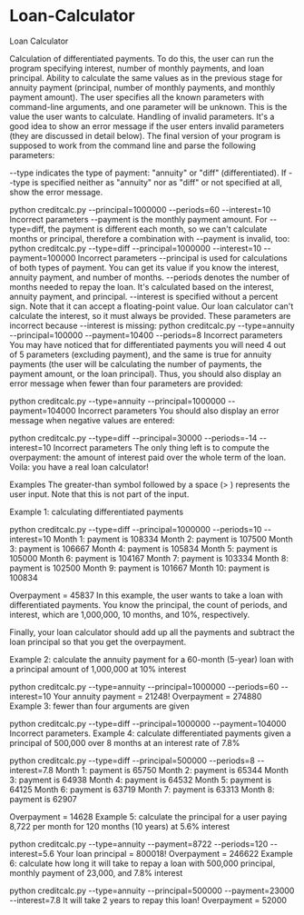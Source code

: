 # Loan-Calculator

Loan Calculator

Calculation of differentiated payments. To do this, the user can run the program specifying interest, number of monthly payments, and loan principal. Ability to calculate the same values as in the previous stage for annuity payment (principal, number of monthly payments, and monthly payment amount). The user specifies all the known parameters with command-line arguments, and one parameter will be unknown. This is the value the user wants to calculate. Handling of invalid parameters. It's a good idea to show an error message if the user enters invalid parameters (they are discussed in detail below). The final version of your program is supposed to work from the command line and parse the following parameters:

--type indicates the type of payment: "annuity" or "diff" (differentiated). If --type is specified neither as "annuity" nor as "diff" or not specified at all, show the error message.

python creditcalc.py --principal=1000000 --periods=60 --interest=10 Incorrect parameters --payment is the monthly payment amount. For --type=diff, the payment is different each month, so we can't calculate months or principal, therefore a combination with --payment is invalid, too: python creditcalc.py --type=diff --principal=1000000 --interest=10 --payment=100000 Incorrect parameters --principal is used for calculations of both types of payment. You can get its value if you know the interest, annuity payment, and number of months. --periods denotes the number of months needed to repay the loan. It's calculated based on the interest, annuity payment, and principal. --interest is specified without a percent sign. Note that it can accept a floating-point value. Our loan calculator can't calculate the interest, so it must always be provided. These parameters are incorrect because --interest is missing: python creditcalc.py --type=annuity --principal=100000 --payment=10400 --periods=8 Incorrect parameters You may have noticed that for differentiated payments you will need 4 out of 5 parameters (excluding payment), and the same is true for annuity payments (the user will be calculating the number of payments, the payment amount, or the loan principal). Thus, you should also display an error message when fewer than four parameters are provided:

python creditcalc.py --type=annuity --principal=1000000 --payment=104000 Incorrect parameters You should also display an error message when negative values are entered:

python creditcalc.py --type=diff --principal=30000 --periods=-14 --interest=10 Incorrect parameters The only thing left is to compute the overpayment: the amount of interest paid over the whole term of the loan. Voila: you have a real loan calculator!

Examples The greater-than symbol followed by a space (> ) represents the user input. Note that this is not part of the input.

Example 1: calculating differentiated payments

python creditcalc.py --type=diff --principal=1000000 --periods=10 --interest=10 Month 1: payment is 108334 Month 2: payment is 107500 Month 3: payment is 106667 Month 4: payment is 105834 Month 5: payment is 105000 Month 6: payment is 104167 Month 7: payment is 103334 Month 8: payment is 102500 Month 9: payment is 101667 Month 10: payment is 100834

Overpayment = 45837 In this example, the user wants to take a loan with differentiated payments. You know the principal, the count of periods, and interest, which are 1,000,000, 10 months, and 10%, respectively.

Finally, your loan calculator should add up all the payments and subtract the loan principal so that you get the overpayment.

Example 2: calculate the annuity payment for a 60-month (5-year) loan with a principal amount of 1,000,000 at 10% interest

python creditcalc.py --type=annuity --principal=1000000 --periods=60 --interest=10 Your annuity payment = 21248! Overpayment = 274880 Example 3: fewer than four arguments are given

python creditcalc.py --type=diff --principal=1000000 --payment=104000 Incorrect parameters. Example 4: calculate differentiated payments given a principal of 500,000 over 8 months at an interest rate of 7.8%

python creditcalc.py --type=diff --principal=500000 --periods=8 --interest=7.8 Month 1: payment is 65750 Month 2: payment is 65344 Month 3: payment is 64938 Month 4: payment is 64532 Month 5: payment is 64125 Month 6: payment is 63719 Month 7: payment is 63313 Month 8: payment is 62907

Overpayment = 14628 Example 5: calculate the principal for a user paying 8,722 per month for 120 months (10 years) at 5.6% interest

python creditcalc.py --type=annuity --payment=8722 --periods=120 --interest=5.6 Your loan principal = 800018! Overpayment = 246622 Example 6: calculate how long it will take to repay a loan with 500,000 principal, monthly payment of 23,000, and 7.8% interest

python creditcalc.py --type=annuity --principal=500000 --payment=23000 --interest=7.8 It will take 2 years to repay this loan! Overpayment = 52000
